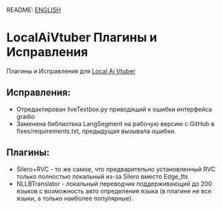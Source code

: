 README: [ENGLISH](README_EN.md)
# LocalAiVtuber Плагины и Исправления
Плагины и Исправления для [Local Ai Vtuber](https://github.com/0Xiaohei0/LocalAIVtuber)


## Исправления:
- Отредактирован liveTextbox.py приводящий к ошибки интерфейса gradio
- Заменена библиотека LangSegment на рабочую версию с GitHub в fixes/requirements.txt, предыдущая вызывала ошибки.

## Плагины:
- Silero+RVC - то же самое, что предварительно установленный RVC только полностью локальный из-за Silero вместо Edge_tts
- NLLBTranslator - локальный переводчик поддерживающий до 200 языков с возможность авто определения языка (в плагине не все языки, а только наиболее популярные).
